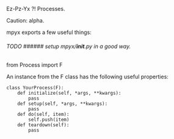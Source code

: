 Ez-Pz-Yx ?! Processes.

Caution: alpha.



mpyx exports a few useful things: 
###### TODO ###### setup mpyx/__init__.py in a good way.

from Process import F

An instance from the F class has the following useful properties:

    class YourProcess(F):
        def initialize(self, *args, **kwargs):
            pass
        def setup(self, *args, **kwargs):
            pass
        def do(self, item):
            self.push(item)
        def teardown(self):
            pass
            




